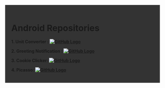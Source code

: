 
<div style="background-color: #333333; padding: 20px;">

# Android Repositories





**1. Unit Converter :
[![GitHub Logo](https://img.shields.io/badge/GitHub-Repository-black?logo=github)](https://github.com/aparpEdu/Unit-Converter-Android-App)**

**2. Greeting Notification : [![GitHub Logo](https://img.shields.io/badge/GitHub-Repository-black?logo=github)](https://github.com/aparpEdu/Greeting-Android-App)**

**3. Cookie Clicker: [![GitHub Logo](https://img.shields.io/badge/GitHub-Repository-black?logo=github)](https://github.com/aparpEdu/Cookie-Clicker-Android-App)**

**4. Picasso: [![GitHub Logo](https://img.shields.io/badge/GitHub-Repository-black?logo=github)](https://github.com/aparpEdu/Picasso-Android)**

</div>

[//]: # (# Android Repositories)

[//]: # ()
[//]: # ()
[//]: # ()
[//]: # ()
[//]: # ()
[//]: # (**1. Unit Converter :)

[//]: # ([![GitHub Logo]&#40;https://img.shields.io/badge/GitHub-Repository-black?logo=github&#41;]&#40;https://github.com/aparpEdu/Unit-Converter-Android-App&#41;**)

[//]: # ()
[//]: # (**2. Greeting Notification : [![GitHub Logo]&#40;https://img.shields.io/badge/GitHub-Repository-black?logo=github&#41;]&#40;https://github.com/aparpEdu/Greeting-Android-App&#41;**)

[//]: # ()
[//]: # (**3. Cookie Clicker: [![GitHub Logo]&#40;https://img.shields.io/badge/GitHub-Repository-black?logo=github&#41;]&#40;https://github.com/aparpEdu/Cookie-Clicker-Android-App&#41;**)

[//]: # ()
[//]: # (**4. Picasso: [![GitHub Logo]&#40;https://img.shields.io/badge/GitHub-Repository-black?logo=github&#41;]&#40;https://github.com/aparpEdu/Picasso-Android&#41;**)